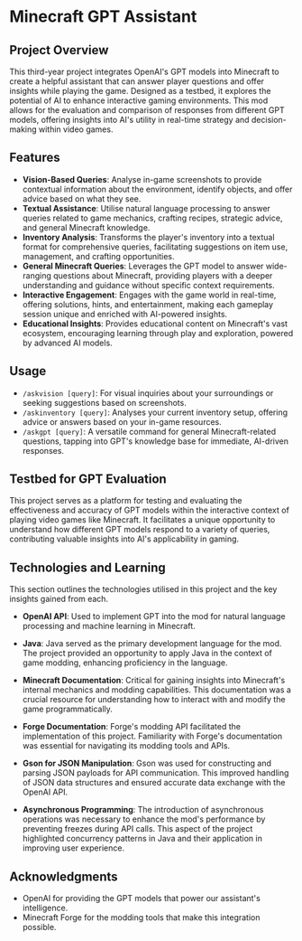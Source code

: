 # Minecraft GPT Assistant

## Project Overview
This third-year project integrates OpenAI's GPT models into Minecraft to create a helpful assistant that can answer player questions and offer insights while playing the game. Designed as a testbed, it explores the potential of AI to enhance interactive gaming environments. This mod allows for the evaluation and comparison of responses from different GPT models, offering insights into AI's utility in real-time strategy and decision-making within video games.

## Features
- **Vision-Based Queries**: Analyse in-game screenshots to provide contextual information about the environment, identify objects, and offer advice based on what they see.
- **Textual Assistance**: Utilise natural language processing to answer queries related to game mechanics, crafting recipes, strategic advice, and general Minecraft knowledge.
- **Inventory Analysis**: Transforms the player's inventory into a textual format for comprehensive queries, facilitating suggestions on item use, management, and crafting opportunities.
- **General Minecraft Queries**: Leverages the GPT model to answer wide-ranging questions about Minecraft, providing players with a deeper understanding and guidance without specific context requirements.
- **Interactive Engagement**: Engages with the game world in real-time, offering solutions, hints, and entertainment, making each gameplay session unique and enriched with AI-powered insights.
- **Educational Insights**: Provides educational content on Minecraft's vast ecosystem, encouraging learning through play and exploration, powered by advanced AI models.

## Usage
- `/askvision [query]`: For visual inquiries about your surroundings or seeking suggestions based on screenshots.
- `/askinventory [query]`: Analyses your current inventory setup, offering advice or answers based on your in-game resources.
- `/askgpt [query]`: A versatile command for general Minecraft-related questions, tapping into GPT's knowledge base for immediate, AI-driven responses.

## Testbed for GPT Evaluation
This project serves as a platform for testing and evaluating the effectiveness and accuracy of GPT models within the interactive context of playing video games like Minecraft. It facilitates a unique opportunity to understand how different GPT models respond to a variety of queries, contributing valuable insights into AI's applicability in gaming.

## Technologies and Learning

This section outlines the technologies utilised in this project and the key insights gained from each.

- **OpenAI API**: Used to implement GPT into the mod for natural language processing and machine learning in Minecraft.

- **Java**: Java served as the primary development language for the mod. The project provided an opportunity to apply Java in the context of game modding, enhancing proficiency in the language.

- **Minecraft Documentation**: Critical for gaining insights into Minecraft's internal mechanics and modding capabilities. This documentation was a crucial resource for understanding how to interact with and modify the game programmatically.

- **Forge Documentation**: Forge's modding API facilitated the implementation of this project. Familiarity with Forge's documentation was essential for navigating its modding tools and APIs.

- **Gson for JSON Manipulation**: Gson was used for constructing and parsing JSON payloads for API communication. This improved handling of JSON data structures and ensured accurate data exchange with the OpenAI API.

- **Asynchronous Programming**: The introduction of asynchronous operations was necessary to enhance the mod's performance by preventing freezes during API calls. This aspect of the project highlighted concurrency patterns in Java and their application in improving user experience.


## Acknowledgments
- OpenAI for providing the GPT models that power our assistant's intelligence.
- Minecraft Forge for the modding tools that make this integration possible.
